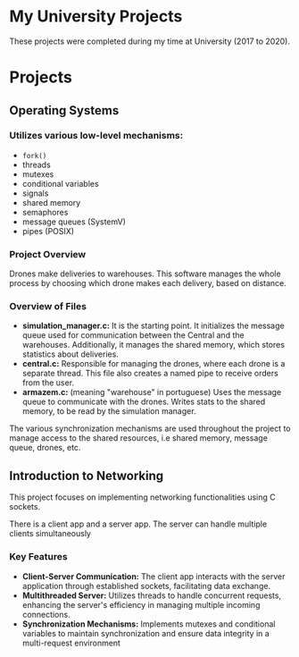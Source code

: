 # My University Projects

These projects were completed during my time at University (2017 to 2020).

# Projects

## Operating Systems

### Utilizes various low-level mechanisms:
- `fork()`
- threads
- mutexes
- conditional variables
- signals
- shared memory
- semaphores
- message queues (SystemV)
- pipes (POSIX)

### Project Overview
Drones make deliveries to warehouses. This software manages the whole process by choosing which drone makes each delivery, based on distance.

### Overview of Files
- <b>simulation_manager.c:</b>
It is the starting point. It initializes the message queue used for communication between the Central and the warehouses. Additionally, it manages the shared memory, which stores statistics about deliveries.
- <b>central.c:</b>
Responsible for managing the drones, where each drone is a separate thread. This file also creates a named pipe to receive orders from the user.
- <b>armazem.c:</b> (meaning "warehouse" in portuguese)
Uses the message queue to communicate with the drones. Writes stats to the shared memory, to be read by the simulation manager.
<p>The various synchronization mechanisms are used throughout the project to manage access to the shared resources, i.e shared memory, message queue, drones, etc.</p>

## Introduction to Networking

This project focuses on implementing networking functionalities using C sockets.
<p>There is a client app and a server app. The server can handle multiple clients simultaneously</p>

### Key Features

- <b>Client-Server Communication:</b> The client app interacts with the server application through established sockets, facilitating data exchange.
- <b>Multithreaded Server:</b> Utilizes threads to handle concurrent requests, enhancing the server's efficiency in managing multiple incoming connections.
- <b>Synchronization Mechanisms:</b> Implements mutexes and conditional variables to maintain synchronization and ensure data integrity in a multi-request environment